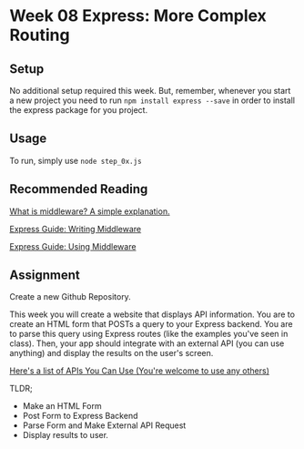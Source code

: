# Week 08 Express: More Complex Routing

## Setup
No additional setup required this week. But, remember, whenever you start a new project you need to run `npm install express --save` in order to install the express package for you project.

## Usage
To run, simply use `node step_0x.js`

## Recommended Reading
[What is middleware? A simple explanation. ](https://medium.com/@jamischarles/what-is-middleware-a-simple-explanation-bb22d6b41d01)

[Express Guide: Writing Middleware](https://expressjs.com/en/guide/writing-middleware.html)

[Express Guide: Using Middleware](https://expressjs.com/en/guide/using-middleware.html)

## Assignment
Create a new Github Repository.

This week you will create a website that displays API information. You are to create an HTML form that POSTs a query to your Express backend. You are to parse this query using Express routes (like the examples you've seen in class). Then, your app should integrate with an external API (you can use anything) and display the results on the user's screen.

[Here's a list of APIs You Can Use (You're welcome to use any others)](https://any-api.com/)

TLDR;
- Make an HTML Form
- Post Form to Express Backend
- Parse Form and Make External API Request
- Display results to user.
